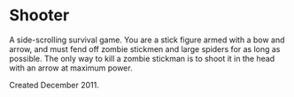 Shooter
=======
A side-scrolling survival game. You are a stick figure armed with a bow and arrow, and must fend off zombie stickmen
and large spiders for as long as possible. The only way to kill a zombie stickman is to shoot it in the head with an
arrow at maximum power.

Created December 2011.
